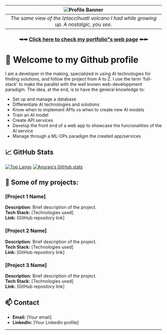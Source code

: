 |![Profile Banner](https://i.imgur.com/j4zzfzE.png)|
|:--:| 
|*The same view of the Iztaccihuatl volcano I had while growing up. A nostalgic, you see.*|


<h3 align="center">
  ➡➡ <a href="https://apologospm.github.io/"> Click here to check my portfolio"s web page</a> ⬅⬅
</h3>




# :briefcase: Welcome to my Github profile

I am a developer in the making, specialized in using AI technologies for finding solutions, and follow the project from A to Z. I use the term 'full-stack' to make the parallel with the well known web-developpment paradigm. The idea, at the end, is to have the general knowledge to:

* Set up and manage a database
* Differentiate AI technologies and solutions
* Know when to implement APIs vs when to create new AI models
* Train an AI model
* Create API services
* Develop the front end of a web app to showcase the funcionalities of the AI service
* Manage through a ML-OPs paradigm the created app/services

## 📈 GitHub Stats
[![Top Langs](https://github-readme-stats.vercel.app/api/top-langs/?username=apologospm&hide=scss&layout=donut)](https://github.com/apologospm/github-readme-stats)
[![Anurag's GitHub stats](https://github-readme-stats.vercel.app/api?username=apologospm)](https://github.com/apologospm/github-readme-stats)

## 🚀 Some of my projects: 

### [Project 1 Name]
**Description:** Brief description of the project.  
**Tech Stack:** [Technologies used]  
**Link:** [GitHub repository link]

### [Project 2 Name]
**Description:** Brief description of the project.  
**Tech Stack:** [Technologies used]  
**Link:** [GitHub repository link]

### [Project 3 Name]
**Description:** Brief description of the project.  
**Tech Stack:** [Technologies used]  
**Link:** [GitHub repository link]


## 📫 Contact

- **Email:** [Your email]
- **LinkedIn:** [Your LinkedIn profile]

---


<!---
If you managed to be curious enough to come here, i see you have the time for a story, so let me ask you something... did you ever hear the tragedy of Darth Plagueis The Wise?
--->
